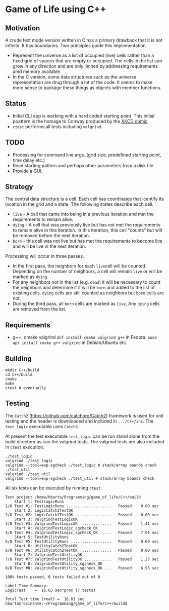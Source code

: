 # Game of Life using C++

## Motivation

A crude text mode version written in C has a primary drawback that it is not infinite. It has boundaries. Two principles guide this implementation.

* Represent the universe as a list of occupied (live) cells rather than a fixed grid of spaces that are empty or occupied. The cells in the list can grow in any direction and are only limited by addressing requirements amd memory available.
* In the C version, some data structures suck as the universe representation are drug through a lot of the code. It seems to make more sense to package these things as objects with member functions.

## Status

* Initial CLI app is working with a hard coded starting point. This initial poattern is the homage to Conway produced by the [XKCD comic](https://xkcd.com/2293/).
* `ctest` performs all tests including `valgrind`.

## TODO

* Processing for command line args. (grid size, predefined starting point, time delay etc.)
* Read starting pattern and perhaps other parameters from a disk file.
* Provide a GUI.

## Strategy

The central data structure is a cell. Each cell has coordinates that icentify its location in the grid and a state. The following states describe each cell.

* `live` - A cell that came into being in a previous iteration and met the requirements to remain alive.
* `dying` - A cell that was previously live but has not met the requirements to remain alive in this iteration. In this iteration, this cell "counts" but will be removed before the next iteration.
* `born` - this cell was not live but has met the requirements to become live and will be live in the next iteration.

Processing will occur in three passes.

* In the first pass, the neighbors for each `live`cell will be counted. Depending on the number of neighbors, a cell will remain `live` or will be marked as `dying`.
* For any neighbors not in the list (e.g. `dead`) it will be necessary to count the neighbors and determine if it will be `born` and added to the list of existing cells. `dying` cells are still counted as neighbors but `born` cells are not.
* During the third pass, all `born` cells are marked as `live`, Any `dying` cells are removed from the list.

## Requirements

* g++, cmake valgrind `dnf install cmake valgrind g++` in Fedora. `sudo apt install cmake g++ valgrind` in Debian/Ubuntu etc.

## Building

```text
mkdir C++/build
cd C++/build
cmake ..
make
ctest # eventually
```

## Testing

The `Catch2` (https://github.com/catchorg/Catch2) framework is used for unit testing and the header is downloaded and included in `.../C++/inc`. The `test_logic` executable uses `Catch2`.

At present the test executable `test_logic` can be run stand alone from the build directory as can the valgrind tests. The valgrind tests are also included in `ctest` execution.

```text
./test_logic
valgrind ./test_logic
valgrind --tool=exp-sgcheck ./test_logic # stack/array bounds check
./test_util
valgrind ./test_util
valgrind --tool=exp-sgcheck ./test_util # stack/array bounds check
```

All six tests can be executed by running `ctest`.

```text
Test project /home/hbarta/Programming/game_of_life/C++/build
    Start 1: TestLogicRuns
1/8 Test #1: TestLogicRuns ....................   Passed    0.00 sec
    Start 2: LogicCatch2TestOK
2/8 Test #2: LogicCatch2TestOK ................   Passed    0.00 sec
    Start 3: ValgrindTestLogicOK
3/8 Test #3: ValgrindTestLogicOK ..............   Passed    1.41 sec
    Start 4: ValgrindTestLogic_sgcheck_OK
4/8 Test #4: ValgrindTestLogic_sgcheck_OK .....   Passed    7.01 sec
    Start 5: TestUtilityRuns
5/8 Test #5: TestUtilityRuns ..................   Passed    0.00 sec
    Start 6: UtilityCatch2TestOK
6/8 Test #6: UtilityCatch2TestOK ..............   Passed    0.00 sec
    Start 7: ValgrindTestUtilityOK
7/8 Test #7: ValgrindTestUtilityOK ............   Passed    1.25 sec
    Start 8: ValgrindTestUtility_sgcheck_OK
8/8 Test #8: ValgrindTestUtility_sgcheck_OK ...   Passed    6.95 sec

100% tests passed, 0 tests failed out of 8

Label Time Summary:
LogicTest    =  16.63 sec*proc (7 tests)

Total Test time (real) =  16.63 sec
hbarta@rocinante:~/Programming/game_of_life/C++/build$ 
```
